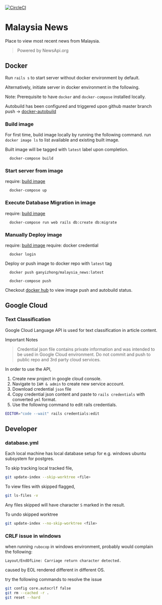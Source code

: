 [![CircleCI](https://circleci.com/gh/yzgan/malaysia_news.svg?style=svg)](https://circleci.com/gh/yzgan/malaysia_news)
# Malaysia News 

Place to view most recent news from Malaysia.

> Powered by NewsApi.org

## Docker
Run `rails s` to start server without docker environment by default.

Alternatively, initiate server in docker environment in the following.

Note: Prerequisite to have `docker` and `docker-compose` installed locally.

Autobuild has been configured and triggered upon github master branch push -> [docker-autobuild](https://cloud.docker.com/repository/docker/ganyizhong/malaysia_news/builds)

### Build image
For first time, build image locally by running the following command. run `docker image ls` to list available and existing built image. 

Built image will be tagged with `latest` label upon completion.
```
  docker-compose build
```
### Start server from image
require: [build image](#build-image)
```
  docker-compose up
```
### Execute Database Migration in image
require: [build image](#build-image)
```
  docker-compose run web rails db:create db:migrate
```
### Manually Deploy image
require: [build image](#build-image)
require: docker credential
```
  docker login 
```
Deploy or push image to docker repo with `latest` tag
```
  docker push ganyizhong/malaysia_news:latest
```
```
  docker-compose push
```
Checkout [docker hub](https://cloud.docker.com/repository/docker/ganyizhong/malaysia_news/general) to view image push and autobuild status.

## Google Cloud
### Text Classification
Google Cloud Language API is used for text classification in article content. 

Important Notes
> Credential json file contains private information and was intended to be used in Google Cloud environment.
> Do not commit and push to public repo and 3rd party cloud services.

In order to use the API, 
1. Create new project in google cloud console.
1. Navigate to `IAM & admin` to create new service account.
1. Download credential `json` file
1. Copy credential json content and paste to `rails credentials` with converted `yml` format.
1. Use the following command to edit rails credentials.
```sh
EDITOR="code --wait" rails credentials:edit
```

## Developer
### database.yml
Each local machine has local database setup for e.g. windows ubuntu subsystem for postgres.

To skip tracking local tracked file, 
```sh
git update-index --skip-worktree <file>
```
To view files with skipped flagged,
```sh
git ls-files -v
```
Any files skipped will have character `S` marked in the result.

To undo skipped worktree
```sh
git update-index --no-skip-worktree <file>
```
### CRLF issue in windows
when running `rubocop` in windows environment, probably would complain the following:
```
Layout/EndOfLine: Carriage return character detected.
```
caused by EOL rendered different in different OS.

try the following commands to resolve the issue
```sh
git config core.autocrlf false 
git rm --cached -r . 
git reset --hard
```
